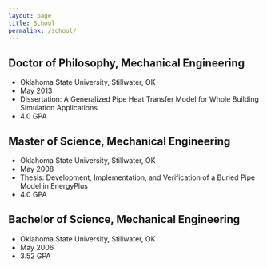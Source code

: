 ```yaml
---
layout: page
title: School
permalink: /school/
---
```


## Doctor of Philosophy, Mechanical Engineering
- Oklahoma State University, Stillwater, OK
- May 2013
- Dissertation: A Generalized Pipe Heat Transfer Model for Whole Building Simulation Applications
- 4.0 GPA

## Master of Science, Mechanical Engineering
- Oklahoma State University, Stillwater, OK
- May 2008
- Thesis: Development, Implementation, and Verification of a Buried Pipe Model in EnergyPlus
- 4.0 GPA

## Bachelor of Science, Mechanical Engineering
- Oklahoma State University, Stillwater, OK
- May 2006
- 3.52 GPA
